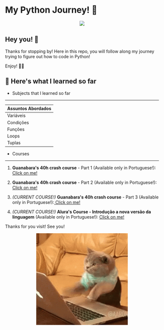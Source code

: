 # **My Python Journey!** 🐍
<p align="center">
  <img src="https://media.giphy.com/media/gG9fVWJdN41NeiHhzk/giphy.gif">
</p>

## Hey you! 👋

Thanks for stopping by!
Here in this repo, you will follow along my journey trying to figure out how to code in Python! 

Enjoy! 🐍🐍

## **🐍 Here's what I learned so far**

- Subjects that I learned so far
***
Assuntos Abordados | 
:--------- | 
Variáveis|
Condições|
Funções|
Loops|
Tuplas|

- Courses
***

1. **Guanabara's 40h crash course** - Part 1 (Available only in Portuguese!):[ Click on me!](https://www.cursoemvideo.com/course/python-3-mundo-1/)

2. **Guanabara's 40h crash course** - Part 2 (Available only in Portuguese!):[ Click on me!](https://www.cursoemvideo.com/course/python-3-mundo-2/)

3. _(CURRENT COURSE!)_ **Guanabara's 40h crash course** - Part 3 (Available only in Portuguese!):[ Click on me!](https://www.cursoemvideo.com/course/python-3-mundo-3/)

4. _(CURRENT COURSE!)_ **Alura's Course - Introdução a nova versão da linguagem** (Available only in Portuguese!): [ Click on me!](https://cursos.alura.com.br/course/python-3-introducao-a-nova-versao-da-linguagem)

Thanks for you visit!
See you!


<p align="center">
  <img src="giphy.gif">
</p>
